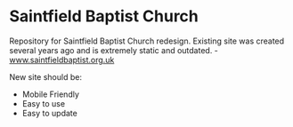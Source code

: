 # Saintfield Baptist Church

Repository for Saintfield Baptist Church redesign.
Existing site was created several years ago and is extremely static and outdated. - www.saintfieldbaptist.org.uk

New site should be:

* Mobile Friendly
* Easy to use
* Easy to update
